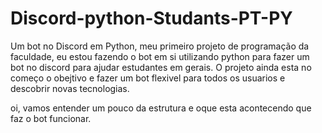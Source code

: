 # Discord-python-Studants-PT-PY
Um bot no Discord em Python, meu primeiro projeto de programação da faculdade, eu estou fazendo o bot em si utilizando python para fazer um bot no discord para ajudar estudantes em gerais. O projeto ainda esta no começo o obejtivo e fazer um bot flexivel para todos os usuarios e descobrir novas tecnologias. 

oi, vamos entender um pouco da estrutura e oque esta acontecendo que faz o bot funcionar. 
